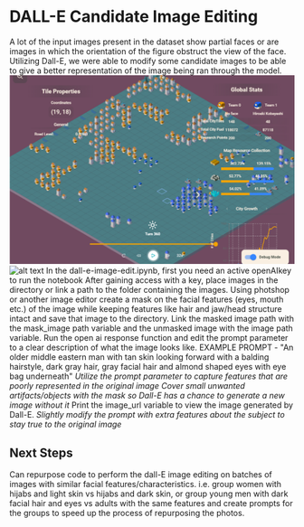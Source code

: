 # DALL-E Candidate Image Editing
A lot of the input images present in the dataset show partial faces or are images in which the orientation of the figure obstruct the view of the face. Utilizing Dall-E, we were able to modify some candidate images to be able to give a better representation of the image being ran through the model. 
![](https://github.com/Epicato/lux-AI/blob/main/game.png)
![alt text](Isolated.png "Title")
In the dall-e-image-edit.ipynb, first you need an active openAIkey to run the notebook
After gaining access with a key, place images in the directory or link a path to the folder containing the images.
Using photshop or another image editor create a mask on the facial features (eyes, mouth etc.) of the image while keeping features like hair and jaw/head structure intact and save that image to the directory.
Link the masked image path with the mask_image path variable and the unmasked image with the image path variable.
Run the open ai response function and edit the prompt parameter to a clear description of what the image looks like.
EXAMPLE PROMPT - "An older middle eastern man with tan skin looking forward with a balding hairstyle, dark gray hair, gray facial hair and almond shaped eyes with eye bag underneath"
*Utilize the prompt parameter to capture features that are poorly represented in the original image*
*Cover small unwanted artifacts/objects with the mask so Dall-E has a chance to generate a new image without it*
Print the image_url variable to view the image generated by Dall-E.
*Slightly modify the prompt with extra features about the subject to stay true to the original image*

## Next Steps
Can repurpose code to perform the dall-E image editing on batches of images with similar facial features/characteristics. i.e. group women with hijabs and light skin vs hijabs and dark skin, or group young men with dark facial hair and eyes vs adults with the same features and create prompts for the groups to speed up the process of repurposing the photos.
